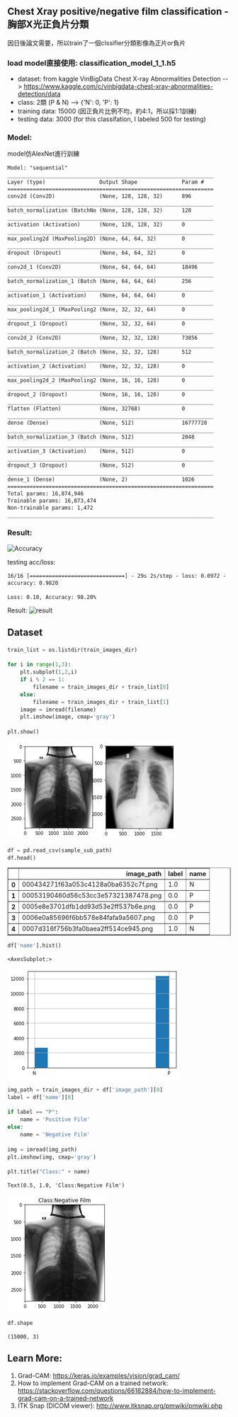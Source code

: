 ## Chest Xray positive/negative film classification - 胸部X光正負片分類
因日後論文需要，所以train了一個clssifier分類影像為正片or負片

### load model直接使用: classification_model_1_1.h5

- dataset: from kaggle VinBigData Chest X-ray Abnormalities Detection --> https://www.kaggle.com/c/vinbigdata-chest-xray-abnormalities-detection/data
- class: 2類 (P & N) --> {'N': 0, 'P': 1}
- training data: 15000 (因正負片比例不均，約4:1，所以採1:1訓練)
- testing data: 3000 (for this classifation, I labeled 500 for testing)

### Model:
model仿AlexNet進行訓練
```
Model: "sequential"
_________________________________________________________________
Layer (type)                 Output Shape              Param #   
=================================================================
conv2d (Conv2D)              (None, 128, 128, 32)      896       
_________________________________________________________________
batch_normalization (BatchNo (None, 128, 128, 32)      128       
_________________________________________________________________
activation (Activation)      (None, 128, 128, 32)      0         
_________________________________________________________________
max_pooling2d (MaxPooling2D) (None, 64, 64, 32)        0         
_________________________________________________________________
dropout (Dropout)            (None, 64, 64, 32)        0         
_________________________________________________________________
conv2d_1 (Conv2D)            (None, 64, 64, 64)        18496     
_________________________________________________________________
batch_normalization_1 (Batch (None, 64, 64, 64)        256       
_________________________________________________________________
activation_1 (Activation)    (None, 64, 64, 64)        0         
_________________________________________________________________
max_pooling2d_1 (MaxPooling2 (None, 32, 32, 64)        0         
_________________________________________________________________
dropout_1 (Dropout)          (None, 32, 32, 64)        0         
_________________________________________________________________
conv2d_2 (Conv2D)            (None, 32, 32, 128)       73856     
_________________________________________________________________
batch_normalization_2 (Batch (None, 32, 32, 128)       512       
_________________________________________________________________
activation_2 (Activation)    (None, 32, 32, 128)       0         
_________________________________________________________________
max_pooling2d_2 (MaxPooling2 (None, 16, 16, 128)       0         
_________________________________________________________________
dropout_2 (Dropout)          (None, 16, 16, 128)       0         
_________________________________________________________________
flatten (Flatten)            (None, 32768)             0         
_________________________________________________________________
dense (Dense)                (None, 512)               16777728  
_________________________________________________________________
batch_normalization_3 (Batch (None, 512)               2048      
_________________________________________________________________
activation_3 (Activation)    (None, 512)               0         
_________________________________________________________________
dropout_3 (Dropout)          (None, 512)               0         
_________________________________________________________________
dense_1 (Dense)              (None, 2)                 1026      
=================================================================
Total params: 16,874,946
Trainable params: 16,873,474
Non-trainable params: 1,472
_________________________________________________________________
```

### Result:
![Accuracy](https://i.imgur.com/nqN6Rmt.png)

testing acc/loss:
```
16/16 [==============================] - 29s 2s/step - loss: 0.0972 - accuracy: 0.9820

Loss: 0.10, Accuracy: 98.20%
```

Result:
![result](https://imgur.com/knwWFim.png)

## Dataset


```python
train_list = os.listdir(train_images_dir)

for i in range(1,3):
    plt.subplot(1,2,i)
    if i % 2 == 1:
        filename = train_images_dir + train_list[0]
    else:
        filename = train_images_dir + train_list[1]
    image = imread(filename)
    plt.imshow(image, cmap='gray')

plt.show()
```


    
![png](image/output_2_0.png)
    



```python
df = pd.read_csv(sample_sub_path)
df.head()
```




<div>
<style scoped>
    .dataframe tbody tr th:only-of-type {
        vertical-align: middle;
    }

    .dataframe tbody tr th {
        vertical-align: top;
    }

    .dataframe thead th {
        text-align: right;
    }
</style>
<table border="1" class="dataframe">
  <thead>
    <tr style="text-align: right;">
      <th></th>
      <th>image_path</th>
      <th>label</th>
      <th>name</th>
    </tr>
  </thead>
  <tbody>
    <tr>
      <th>0</th>
      <td>000434271f63a053c4128a0ba6352c7f.png</td>
      <td>1.0</td>
      <td>N</td>
    </tr>
    <tr>
      <th>1</th>
      <td>00053190460d56c53cc3e57321387478.png</td>
      <td>0.0</td>
      <td>P</td>
    </tr>
    <tr>
      <th>2</th>
      <td>0005e8e3701dfb1dd93d53e2ff537b6e.png</td>
      <td>0.0</td>
      <td>P</td>
    </tr>
    <tr>
      <th>3</th>
      <td>0006e0a85696f6bb578e84fafa9a5607.png</td>
      <td>0.0</td>
      <td>P</td>
    </tr>
    <tr>
      <th>4</th>
      <td>0007d316f756b3fa0baea2ff514ce945.png</td>
      <td>1.0</td>
      <td>N</td>
    </tr>
  </tbody>
</table>
</div>




```python
df['name'].hist()
```




    <AxesSubplot:>




    
![png](image/output_4_1.png)
    



```python
img_path = train_images_dir + df['image_path'][0]
label = df['name'][0]

if label == "P":
    name = 'Positive Film'
else:
    name = 'Negative Film'

img = imread(img_path)
plt.imshow(img, cmap='gray')

plt.title("Class:" + name)
```




    Text(0.5, 1.0, 'Class:Negative Film')




    
![png](image/output_5_1.png)
    



```python
df.shape
```




    (15000, 3)


## Learn More:
1. Grad-CAM: https://keras.io/examples/vision/grad_cam/
2. How to implement Grad-CAM on a trained network: https://stackoverflow.com/questions/66182884/how-to-implement-grad-cam-on-a-trained-network
3. ITK Snap (DICOM viewer): http://www.itksnap.org/pmwiki/pmwiki.php
